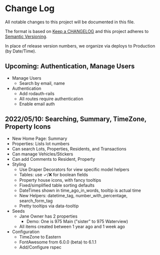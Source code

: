 # Change Log

All notable changes to this project will be documented in this file.

The format is based on [Keep a CHANGELOG](http://keepachangelog.com/)
and this project adheres to [Semantic Versioning](http://semver.org/).

In place of release version numbers, we organize via deploys to Production (by Date/Time).

## Upcoming: Authentication, Manage Users

- Manage Users
  - Search by email, name
- Authentication
  - Add rodauth-rails
  - All routes require authentication
  - Enable email auth

## 2022/05/10: Searching, Summary, TimeZone, Property Icons

- New Home Page: Summary
- Properties: Lists lot numbers
- Can search Lots, Properties, Residents, and Transactions
- Can manage Vehicles/Stickers
- Can add Comments to Resident, Property
- Styling
  - Use Draper Decorators for view specific model helpers
  - Tables: use ✓/❌ for boolean fields
  - Property house icons, with fancy tooltips
  - Fixed/simplified table sorting defaults
  - DateTimes shown in time_ago_in_words, tooltip is actual time
  - New Helpers: datetime_tag, number_with_percentage, search_form_tag
  - Pretty tooltips via data-tooltip
- Seeds
  - Jane Owner has 2 properties
    - Demo: One is 975 Main ("sister" to 975 Waterview)
  - All items created between 1 year ago and 1 week ago
- Configuration
  - TimeZone to Eastern
  - FontAwesome from 6.0.0 (beta) to 6.1.1
  - Add/Configure rspec
